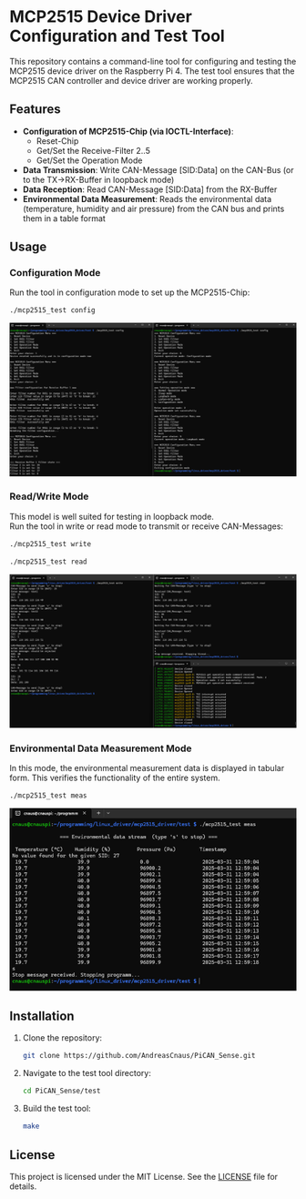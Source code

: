 # MCP2515 Device Driver Configuration and Test Tool

This repository contains a command-line tool for configuring and testing the MCP2515 device driver on the Raspberry Pi 4. The test tool ensures that the MCP2515 CAN controller and device driver are working properly.

## Features
- **Configuration of MCP2515-Chip (via IOCTL-Interface)**:
  - Reset-Chip
  - Get/Set the Receive-Filter 2..5
  - Get/Set the Operation Mode
- **Data Transmission**: Write CAN-Message [SID:Data] on the CAN-Bus (or to the TX->RX-Buffer in loopback mode)
- **Data Reception**: Read CAN-Message [SID:Data] from the RX-Buffer
- **Environmental Data Measurement**: Reads the environmental data (temperature, humidity and air pressure) from the CAN bus and prints them in a table format

## Usage

### Configuration Mode
Run the tool in configuration mode to set up the MCP2515-Chip:

```sh
./mcp2515_test config
```
![Configuration](../docs/mcp2515_configuration.png)


### Read/Write Mode
This model is well suited for testing in loopback mode. <br>
Run the tool in write or read mode to transmit or receive CAN-Messages:

```sh
./mcp2515_test write
```

```sh
./mcp2515_test read
```

![Test Verification](../docs/mcp2515_test_verification.png)


### Environmental Data Measurement Mode
In this mode, the environmental measurement data is displayed in tabular form. This verifies the functionality of the entire system.

```sh
./mcp2515_test meas
```
![Test Verification](../docs/mcp2515_env_measurement.png)

## Installation

1. Clone the repository:

    ```sh
    git clone https://github.com/AndreasCnaus/PiCAN_Sense.git
    ```

2. Navigate to the test tool directory:

    ```sh
    cd PiCAN_Sense/test
    ```

3. Build the test tool:

    ```sh
    make
    ```

## License

This project is licensed under the MIT License. See the [LICENSE](LICENSE) file for details.
